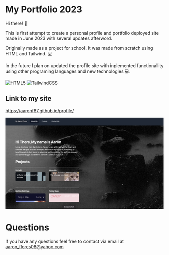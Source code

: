 # My Portfolio 2023

Hi there! 👋


This is first attempt to create a personal profile and portfolio deployed site made in June 2023 with several updates afterword.

Originally made as a project for school. It was made from scratch using HTML and Tailwind. 💻


In the future I plan on updated the profile site with inplemented functionallity using other programing languages and new technologies 💻.

![HTML5](https://img.shields.io/badge/html5-%23E34F26.svg?style=for-the-badge&logo=html5&logoColor=white)  ![TailwindCSS](https://img.shields.io/badge/tailwindcss-%2338B2AC.svg?style=for-the-badge&logo=tailwind-css&logoColor=white)

## Link to my site

https://aaronf87.github.io/profile/


![alt text](images/site.png)


# Questions

If you have any questions feel free to contact via email at aaron_flores08@yahoo.com